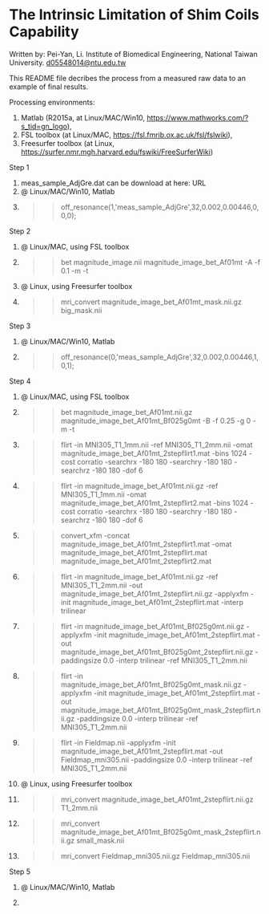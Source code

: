 # The Intrinsic Limitation of Shim Coils Capability

Written by:
Pei-Yan, Li.
Institute of Biomedical Engineering, 
National Taiwan University.
d05548014@ntu.edu.tw

This README file decribes the process from a measured raw data to an example of final results.

Processing environments: 
1. Matlab (R2015a, at Linux/MAC/Win10, https://www.mathworks.com/?s_tid=gn_logo), 
2. FSL toolbox (at Linux/MAC, https://fsl.fmrib.ox.ac.uk/fsl/fslwiki), 
3. Freesurfer toolbox (at Linux, https://surfer.nmr.mgh.harvard.edu/fswiki/FreeSurferWiki)

Step 1
1. meas_sample_AdjGre.dat can be download at here: URL
2. @ Linux/MAC/Win10, Matlab
3. >> off_resonance(1,'meas_sample_AdjGre',32,0.002,0.00446,0,0,0); 

Step 2
1. @ Linux/MAC, using FSL toolbox
2. >> bet magnitude_image.nii magnitude_image_bet_Af01mt -A -f 0.1 -m -t
3. @ Linux, using Freesurfer toolbox
4. >> mri_convert magnitude_image_bet_Af01mt_mask.nii.gz big_mask.nii

Step 3
1. @ Linux/MAC/Win10, Matlab
2. >> off_resonance(0,'meas_sample_AdjGre',32,0.002,0.00446,1,0,1);

Step 4
1. @ Linux/MAC, using FSL toolbox
2. >> bet magnitude_image_bet_Af01mt.nii.gz magnitude_image_bet_Af01mt_Bf025g0mt -B -f 0.25 -g 0 -m -t
3. >> flirt -in MNI305_T1_1mm.nii -ref MNI305_T1_2mm.nii -omat magnitude_image_bet_Af01mt_2stepflirt1.mat -bins 1024 -cost corratio -searchrx -180 180 -searchry -180 180 -searchrz -180 180 -dof 6
4. >> flirt -in magnitude_image_bet_Af01mt.nii.gz -ref MNI305_T1_1mm.nii -omat magnitude_image_bet_Af01mt_2stepflirt2.mat -bins 1024 -cost corratio -searchrx -180 180 -searchry -180 180 -searchrz -180 180 -dof 6
5. >> convert_xfm -concat magnitude_image_bet_Af01mt_2stepflirt1.mat -omat magnitude_image_bet_Af01mt_2stepflirt.mat magnitude_image_bet_Af01mt_2stepflirt2.mat
6. >> flirt -in magnitude_image_bet_Af01mt.nii.gz -ref MNI305_T1_2mm.nii -out magnitude_image_bet_Af01mt_2stepflirt.nii.gz -applyxfm -init magnitude_image_bet_Af01mt_2stepflirt.mat -interp trilinear
7. >> flirt -in magnitude_image_bet_Af01mt_Bf025g0mt.nii.gz -applyxfm -init magnitude_image_bet_Af01mt_2stepflirt.mat -out magnitude_image_bet_Af01mt_Bf025g0mt_2stepflirt.nii.gz -paddingsize 0.0 -interp trilinear -ref MNI305_T1_2mm.nii
8. >> flirt -in magnitude_image_bet_Af01mt_Bf025g0mt_mask.nii.gz -applyxfm -init magnitude_image_bet_Af01mt_2stepflirt.mat -out magnitude_image_bet_Af01mt_Bf025g0mt_mask_2stepflirt.nii.gz -paddingsize 0.0 -interp trilinear -ref MNI305_T1_2mm.nii
9. >> flirt -in Fieldmap.nii -applyxfm -init magnitude_image_bet_Af01mt_2stepflirt.mat -out Fieldmap_mni305.nii -paddingsize 0.0 -interp trilinear -ref MNI305_T1_2mm.nii
10. @ Linux, using Freesurfer toolbox
11. >> mri_convert magnitude_image_bet_Af01mt_2stepflirt.nii.gz T1_2mm.nii
12. >> mri_convert magnitude_image_bet_Af01mt_Bf025g0mt_mask_2stepflirt.nii.gz small_mask.nii
13. >> mri_convert Fieldmap_mni305.nii.gz Fieldmap_mni305.nii

Step 5
1. @ Linux/MAC/Win10, Matlab
2. >> 
